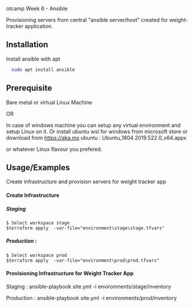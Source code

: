 
otcamp Week 6 - Ansible

Provisioning servers from central "ansible server/host" created for weight-tracker application.



## Installation

Install ansible with apt

```bash
  sudo apt install ansible
```
    
## Prerequisite
Bare metal or virtual Linux Machine

OR

In case of windows machine you can setup any virtual environment and setup Linux on it.
Or install ubuntu wsl for windows from microsoft store or download from 
https://aka.ms 
ubuntu : Ubuntu_1804.2019.522.0_x64.appx

or whatever Linux flavour you prefered.
 

## Usage/Examples

Create infrastructure and provision servers for weight tracker app


#### Create Infrastructure

##### Staging

	$ Select workspace stage
	$terraform apply  -var-file="environment\stage\stage.tfvars"

##### Production :
	
	$ Select workspace prod
	$terraform apply  -var-file="environment\prod\prod.tfvars"


#### Provisioning Infrastructure for Weight Tracker App

Staging :
	ansible-playbook site.yml -i environments/stage/inventory

Production :
	ansible-playbook site.yml -i environments/prod/inventory



